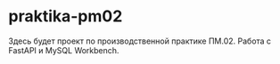 # praktika-pm02
Здесь будет проект по производственной практике ПМ.02. Работа с FastAPI и MySQL Workbench.
